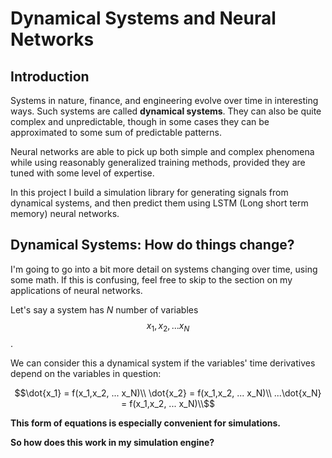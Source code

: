 # Dynamical Systems and Neural Networks

## Introduction

Systems in nature, finance, and engineering evolve over time in interesting ways. Such systems are called **dynamical systems**. They can also be quite complex and  unpredictable, though in some cases they can be approximated to some sum of predictable patterns. 

Neural networks are able to pick up both simple and complex phenomena while using reasonably generalized training methods, provided they are tuned with some level of expertise.

In this project I build a simulation library for generating signals from dynamical systems, and then predict them using LSTM (Long short term memory) neural networks.

## Dynamical Systems: How do things change?

I'm going to go into a bit more detail on systems changing over time, using some math. If this is confusing, feel free to skip to the section on my applications of neural networks.

Let's say a system has *N* number of variables $$x_1, x_2, ...x_N$$.

We can consider this a dynamical system if the variables' time derivatives depend on the variables in question:

$$\dot{x_1} = f(x_1,x_2, ... x_N)\\
\dot{x_2} = f(x_1,x_2, ... x_N)\\
...\dot{x_N} = f(x_1,x_2, ... x_N)\\$$

**This form of equations is especially convenient for simulations.**

**So how does this work in my simulation engine?**



